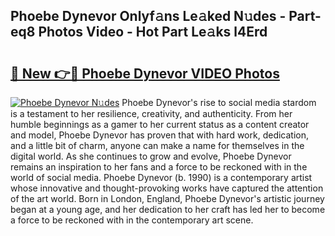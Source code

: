## Phoebe Dynevor Onlyf𝚊ns Le𝚊ked N𝚞des - Part-eq8 Photos Video - Hot Part Le𝚊ks l4Erd

# <h2><a href="http://ab49850.deff.icu/?id=Phoebe+Dynevor">🔗 New 👉🔴 Phoebe Dynevor VIDEO Photos</a></h2>

[![Phoebe Dynevor N𝚞des](https://i.imgur.com/rIISA9y.gif)](http://ab49850.deff.icu/?id=Phoebe+Dynevor)
Phoebe Dynevor's rise to social media stardom is a testament to her resilience, creativity, and authenticity. From her humble beginnings as a gamer to her current status as a content creator and model, Phoebe Dynevor has proven that with hard work, dedication, and a little bit of charm, anyone can make a name for themselves in the digital world. As she continues to grow and evolve, Phoebe Dynevor remains an inspiration to her fans and a force to be reckoned with in the world of social media. Phoebe Dynevor (b. 1990) is a contemporary artist whose innovative and thought-provoking works have captured the attention of the art world. Born in London, England, Phoebe Dynevor's artistic journey began at a young age, and her dedication to her craft has led her to become a force to be reckoned with in the contemporary art scene.
